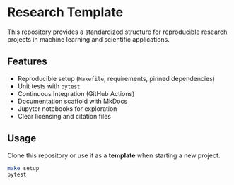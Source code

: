 # Research Template

This repository provides a standardized structure for reproducible research projects in machine learning and scientific applications.

## Features
- Reproducible setup (`Makefile`, requirements, pinned dependencies)
- Unit tests with `pytest`
- Continuous Integration (GitHub Actions)
- Documentation scaffold with MkDocs
- Jupyter notebooks for exploration
- Clear licensing and citation files

## Usage
Clone this repository or use it as a **template** when starting a new project.

```bash
make setup
pytest
